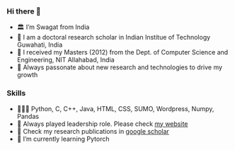 ### Hi there 👋
- 🏛️ I’m Swagat from India
- 🔭 I am a doctoral research scholar in Indian Institue of Technology Guwahati, India
- 🏫 I received my Masters (2012) from the Dept. of Computer Science and Engineering, NIT Allahabad, India
- 🚀 Always passonate about new research and technologies to drive my growth

### Skills
- 👨🏽‍💻 Python, C, C++, Java, HTML, CSS, SUMO, Wordpress, Numpy, Pandas 
- 🙋 Always played leadership role. Please check  <a href="https://mlswagat.github.io/" target="_blank">my website</a>
- 🎫 Check my research publications in <a href="https://scholar.google.com/citations?hl=en&user=472vhAQAAAAJ" target="_blank">google scholar</a>
- 🌱 I’m currently learning Pytorch
